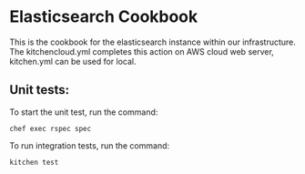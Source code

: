 # Elasticsearch Cookbook

This is the cookbook for the elasticsearch instance within our infrastructure. The kitchencloud.yml completes this action on AWS cloud web server, kitchen.yml can be used for local.

## Unit tests:

To start the unit test, run the command:

```
chef exec rspec spec
```

To run integration tests, run the command:

```
kitchen test
```


